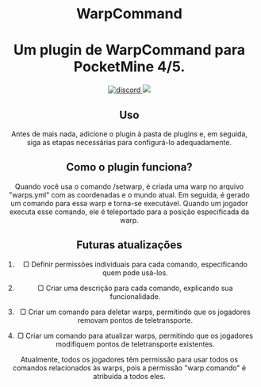 <h1 align="center">WarpCommand</h1>

<h1 align="center">Um plugin de WarpCommand para PocketMine 4/5.</h1>
<div align="center">
	<a href="https://www.blazehosting.com.br/discord">
        <img src="https://img.shields.io/badge/Discord-7289DA?style=for-the-badge&logo=discord&logoColor=white" alt="discord">
		<a </a>
  <img src="https://poggit.pmmp.io/shield.state/WarpCommand">

## Uso

Antes de mais nada, adicione o plugin à pasta de plugins e, em seguida, siga as etapas necessárias para configurá-lo adequadamente.

## Como o plugin funciona?

Quando você usa o comando /setwarp, é criada uma warp no arquivo "warps.yml" com as coordenadas e o mundo atual. Em seguida, é gerado um comando para essa warp e torna-se executável. Quando um jogador executa esse comando, ele é teleportado para a posição especificada da warp.

## Futuras atualizações
1. ▢ Definir permissões individuais para cada comando, especificando quem pode usá-los.
   
2. ▢ Criar uma descrição para cada comando, explicando sua funcionalidade.
   
3. ▢ Criar um comando para deletar warps, permitindo que os jogadores removam pontos de teletransporte.
   
4. ▢ Criar um comando para atualizar warps, permitindo que os jogadores modifiquem pontos de teletransporte existentes.

Atualmente, todos os jogadores têm permissão para usar todos os comandos relacionados às warps, pois a permissão "warp.comando" é atribuída a todos eles.

